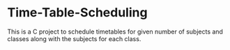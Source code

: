 # Time-Table-Scheduling
This is a C project to schedule timetables for given number of subjects and classes along with the subjects for each class.
